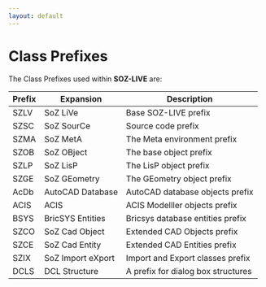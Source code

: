 ```yaml
---
layout: default
---
```


# Class Prefixes

The Class Prefixes used within **SOZ-LIVE** are:

| Prefix | Expansion | Description |
| --------- | --------- | --------- |
| SZLV | SoZ LiVe | Base SOZ-LIVE prefix |
| SZSC | SoZ SourCe | Source code prefix |
| SZMA | SoZ MetA | The Meta environment prefix |
| SZOB | SoZ OBject | The base object prefix |
| SZLP | SoZ LisP | The LisP object prefix |
| SZGE | SoZ GEometry | The GEometry object prefix |
| AcDb | AutoCAD Database | AutoCAD database objects prefix |
| ACIS | ACIS | ACIS Modelller objects prefix |
| BSYS | BricSYS Entities | Bricsys database entities prefix |
| SZCO | SoZ Cad Object | Extended CAD Objects prefix |
| SZCE | SoZ Cad Entity | Extended CAD Entities prefix |
| SZIX | SoZ Import eXport | Import and Export classes prefix |
| DCLS | DCL Structure | A prefix for dialog box structures |
